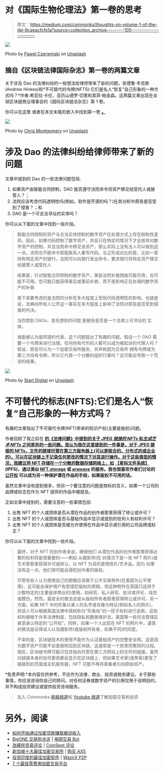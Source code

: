 # 对《国际生物伦理法》第一卷的思考

> 原文：<https://medium.com/coinmonks/thoughts-on-volume-1-of-the-ijbl-9caeacfcfe1a?source=collection_archive---------105----------------------->

![](img/3121c62b32b0f7b0a9459161bc298c5a.png)

Photo by [Pawel Czerwinski](https://unsplash.com/@pawel_czerwinski?utm_source=medium&utm_medium=referral) on [Unsplash](https://unsplash.com?utm_source=medium&utm_medium=referral)

## 摘自《区块链法律国际杂志》第一卷的两篇文章

关于涉及 Dao 的法律纠纷的一些想法给律师带来了新的问题，安德鲁·辛克斯(Andrew Hinkes)和*不可替代的令牌(NFTS):它们是名人“恢复”自己形象的一种方式吗？*作者:希亚拉·卡伦、亚历山德罗·切里和索菲·帕金森。这两篇文章出现在全球区块链商业理事会的《国际区块链法杂志》第 1 卷。

你可以在这里 或者在本文末尾的嵌入中找到第一卷 [**。**](https://gbbcouncil.org/wp-content/uploads/2021/11/IJBL-1.pdf)

![](img/e3a298a77a773f28d18396dcdcb4fbde.png)

Photo by [Chris Montgomery](https://unsplash.com/@cwmonty?utm_source=medium&utm_medium=referral) on [Unsplash](https://unsplash.com?utm_source=medium&utm_medium=referral)

# 涉及 Dao 的法律纠纷给律师带来了新的问题

文章中提到的 Dao 的一些法律问题包括:

1.  如果资产由智能合同控制，DAO 能否遵守法院命令将资产移交给受托人或接管人？；
2.  法院应该考虑代码透明性吗(例如，软件是开源的吗？)在其分析中原告是否受到了侵害？；和
3.  DAO 是一个可合法寻址的实体吗？

你可以从下面的文章中找到一些片段。

> 智能合同控制的资产与合法实体控制的数字资产在处理方式上存在结构性差异。因此，如果代码控制了数字资产，并且只在特定的情况下才会放弃对数字资产的控制，并且法院命令移交该资产，那么实际上没有法人可以做到这一点。法院也不能命令智能联系人重写代码。与之形成对比的是，比如一家持有特定资产的银行。法院可以向银行发出命令，要求银行将特定资产移交给接管人或受托人
> 
> 结果是，针对智能合同控制的数字资产，某些法院补救措施可能可用，也可能不可用。您可能只能获得事后或事前补救，而不是影响正在处理的数字资产的补救
> 
> 接下来要考虑的是法院的分析在多大程度上受到代码透明性的影响。也就是说，法典向所有人公开这一事实在多大程度上影响了法院对原告是否受到侵害的判决。
> 
> 当你想到 DAOs，首先想到的问题
> 是被告是否是一个法律上可寻址的
> 实体。
> 
> 谁能被认为是阿道的代表，这个问题提出了有趣的问题。假设一个 DAO 需要一个令牌来进行治理。任何持有代币的人都可以成为被起诉的代理人吗？假设，原告可以为一个加密交易所服务，并声称因为交易所
> 拥有令牌或为第三方持有令牌，所以它代表一个分散的组织行事吗？这可能会导致一个荒谬的结果。

![](img/3eeb91c61ff14e60b892cb8d26b3caa3.png)

Photo by [Start Digital](https://unsplash.com/@startdig?utm_source=medium&utm_medium=referral) on [Unsplash](https://unsplash.com?utm_source=medium&utm_medium=referral)

# 不可替代的标志(NFTS):它们是名人“恢复”自己形象的一种方式吗？

有趣的文章指出了不可替代令牌(NFT)带来的知识产权(主要是版权)问题。

作者回顾了我之前在 [**的《法律问题》中提到的关于 *JPEG 链接的 NFTs* 和*生成艺术 NFTs* 之间差异的一些问题。我认为我在这里提到的一件事是，对于 JPEG 链接的 NFTs，文件的链接托管在第三方服务器上(可以是联合的、分布式的或企业的)，可以在区块链上不记录任何更改的情况下对其进行操作。对于这些类型的情况，我建议将 NFT 存储在一个分散的数据存储网络上，如**](https://anchor.fm/philomath-ledgerback/episodes/Charles-Adjovu-on-Legal-Issues-with-using-Copyrightable-NFTs-e18s6do) **[**【星际文件系统】**](https://ipfs.io/) (IPFS)，通过类似 [**NFT.storage**](https://nft.storage/) 或 [**arweave**](https://www.arweave.org/) 的服务。我也很喜欢作者们讨论的 [**公开权**](https://mtsu.edu/first-amendment/article/1011/publicity-right-of) 可以成为另一种保护潜在作品的手段，如果版权不可用的话。**

虽然文章中没有提到很多，但另一个要注意的问题是商标的含义，如果一个公司的品牌或标志在作为 NFT 提供的作品中被提及。

正如文章中提到的，需要注意的一些事情包括:

1.  出售 NFT 的个人或团体是否从潜在作品的创作者那里获得了转让或许可？
2.  出售 NFT 的个人或团体是否与基础作品中显示或提到的任何人有权利许可？
3.  出售 NFT 的个人或团体是否被允许使用在作品中显示或引用的公司品牌或标志？

你可以从下面的文章中找到一些片段。

> 最终，对于 NFT 的创作者来说，确保他们
> 从潜在作品的创作者那里获得必要的权利将是很重要的——例如
> 从摄影师(在
> 的情况下是一张 NFT 照片)或艺术家那里获得许可或转让，以 NFT 为目的使用照片/艺术品，因为
> 如果没有这一点，他们很可能会侵犯创作者的版权。
> 
> 尽管有些人认为使用自己的图像应该属于公平交易例外(在美国为公平使用)，这可能会保护用户免受侵犯版权的索赔，但这种例外在英国只适用于少数特定的(主要是非商业的)使用，如研究、私人研究、批评或评论、戏仿或模仿。然而，最安全的做法总是从版权所有者那里获得转让或许可。另一方面，如果 NFT 中的形象以某人的名字或肖像为特征(例如名人的照片)，则该人可以根据英国法律中笼统称为“形象权”的一揽子权利进行追索。这些权利植根于许多法律制度，包括隐私和数据保护法，美国等一些司法管辖区甚至承认特定的“公开权”。同样，如果一个人出现在 NFT 的照片中，谨慎的做法是征得该人以及摄影师(或版权所有者，如果不同)的同意。
> 
> 不幸的是，区块链技术的使用不能作为认证基础资产的完整安全网。这是因为数字资产可能不会直接附加到区块链，这通常是一个昂贵而繁琐的过程。相反，区块链令牌可能只包含指向托管在第三方网站上的文件的链接。虽然对链接本身的任何更改都会显示在区块链上，但如果艺术家(或黑客)更改了链接到的页面或主机服务器，NFT 可能不再将查看者引向原始资产。

*免责声明:*本内容仅供参考，不应作为法律、商业、投资或税务建议。关于那些事情，你应该咨询你自己的顾问。对任何证券或数字资产的引用仅用于说明目的，并不构成投资建议或提供投资咨询服务。

> 加入 Coinmonks [电报频道](https://t.me/coincodecap)和 [Youtube 频道](https://www.youtube.com/c/coinmonks/videos)了解加密交易和投资

# 另外，阅读

*   [如何开始通过加密贷款赚取被动收入](https://coincodecap.com/passive-income-crypto-lending)
*   [BigONE 交易所点评](/coinmonks/bigone-exchange-review-64705d85a1d4) | [电网交易 Bot](https://coincodecap.com/grid-trading)
*   [氹欞侊贸易评论](https://coincodecap.com/anny-trade-review) | [CoinSpot 评论](https://coincodecap.com/coinspot-review)
*   [新加坡十大最佳加密交易所](https://coincodecap.com/crypto-exchange-in-singapore) | [购买 AXS](https://coincodecap.com/buy-axs-token)
*   [投资印度的最佳加密软件](https://coincodecap.com/best-crypto-to-invest-in-india-in-2021) | [WazirX P2P](https://coincodecap.com/wazirx-p2p)
*   [7 个最佳零费用加密交易平台](https://coincodecap.com/zero-fee-crypto-exchanges)